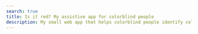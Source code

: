 ```yaml
---
search: true
title: Is it red? My assistive app for colorblind people
description: My small web app that helps colorblind people identify colors and shades in the real world using their device's camera
---
```

<Title/>

As a colorblind person, I often find myself wondering what color something is. Especially with online shops, it's hard to tell what color something actually is when the styles are named things like "light bone", "sail", or "sunset" (Spoiler: It's always pink). So when you're depending on something having an expressive color name, you're out of luck. I wanted to build a tool that would help me with that.

My approach was so first compile a list of color names, grouped by shade and their rgb values. Then I grouped the colors further by brightness to split the shade groups into light and dark variants. Browse can find the [list of 1.265 colors, 14 shades and 38 shade variants](https://isit.red/#/shades) or [search the list](https://isit.red/#/search?q=red).

The first iteration of my app would take a screenshot or image, downsample it to a given number of pixels and find the shade and approximate color name for each pixel: [the image analyzer](https://isit.red/#/image-analyzer?image=https://mtillmann.blog/resources/very-red.jpg).

Next I wanted to try my hand at realtime video analysis. I went with two modes: a "color picker" mode that would show the color name and shade of the pixel under the cursor and a "grid view" mode that shows a grid of the shades from the video feed. [Try the AR view](https://isit.red/#/live).

I also wanted to make the app useful for people who are not colorblind, so I added a [color picker](https://isit.red/#/color-picker) that would show the color name and shade of the pixel under the cursor.

The next feature was a [simple quiz](https://isit.red/#/quiz) that shows a random color, then derives the shade name from the color and asks the user to pick the correct shade from a list. After completing a couple of rounds, the quiz will show you a list of the shades you get wrong the most and therefore seem to have the most trouble with (at least on the device you're currently using).

As a last feature, I created a small interactive 3d animation that shows the color list mapped to a cube where [R=X, G=Y, B=Z](https://isit.red/#/cube).

## &Delta;E

For any given pixel I needed to find the closest color to that pixel's RGB values to give it a name and shade. Since R, G and B map precisely onto X,Y and Z, calculating the [euclidean distance](https://en.wikipedia.org/wiki/Euclidean_distance) of a given RGB color to the closest color in the list seemed to be an obvious approach. However, the euclidean distance between two colors does not correlate with how similar they are _perceived_ by the human eye. This is were the [CIELAB ΔE*](https://en.wikipedia.org/wiki/Color_difference#CIELAB_%CE%94E*) color difference formula comes in:

> The International Commission on Illumination (CIE) calls their distance metric ΔE* (or, inaccurately, dE*, dE, or "Delta E") where delta is a Greek letter often used to denote difference, and E stands for Empfindung; German for "sensation". Use of this term can be traced back to Hermann von Helmholtz and Ewald Hering.  

[The german Wikipedia entry on ΔE](https://de.wikipedia.org/wiki/Delta_E#:~:text=Interpretation%20von%20Farbabst%C3%A4nden) has a small table on how to interpret the ΔE values:

| &Delta;E | valuation |
| --- | --- |
| 0.0 … 0.5 | almost imperceptibly |
| 0.5 … 1.0 | noticeable to the trained eye |
| 1.0 … 2.0 | little color difference |
| 2.0 … 4.0 | perceived color difference |
| 4.0 … 5.0 | essential, rarely tolerated color difference |
| above 5.0 | the difference is evaluated as a different color |

### Example: Euclidean distance vs. ΔE

Given the color R=168, G=255, B=82 (a bright green, thanks isit.red), the euclidean distance and the &Delta;E values are as follows:

| Color | R | G | B | Euclidean distance | &Delta;E |
| --- | --- | --- | --- | --- | --- |
| French lime | 158 | 253 | 56 | 27.928 | 1.776 |
| Green-yellow | 173 | 255 | 47 | 35.355 | 2.879 |
| Green lizard | 167 | 244 | 50 | 33.853 | 3.214 |
| Spring frost | 135 | 255 | 42 | 51.856 | 3.386 |
| Inchworm | 178 | 236 | 93 | 24.125 | 4.811 |

"Inchworm" has the shortest euclidean distance to the given color while having the largest ΔE value of the group. This demonstrates how the euclidean distance is not a good measure for color similarity because colors that have a short euclidean distance can be perceived as very different.

## Accuracy and Perception

The detected color names and shades are not perfect. There are a couple of reasons for that:

- people perceive colors differently (duh)
- the expected or perceived color of an object may differ from the actual color. A white sheet of paper under a yellowish light bulb will have a completely different color than the same sheet under the blue sky. Your brain will still tell you that it's white because it knows that it's white.
- the display you're using might reduce blue light ("night mode", "eye protection"), making colors appear warmer 
- your laptop may have "true tone" enabled, changing the display's color temperature based on the ambient light
- the environment you're in might have a color cast (e.g. a red wall, blue sky, green leaves above you)
- the ambient light source might have a certain hue other than white (e.g. a yellowish light bulb or a blueish LED)
- the device's camera might apply color correction (e.g. to make skin tones appear more natural) or other post-processing
- your browser may apply color correction

Especially the realtime video analysis is prone to errors because of the reasons listed above. The analyzer is more accurate because it's not affected by the environment or the camera. 

But going back to the initial example with online shopping and product images: The images are not perfect either. They are often color corrected, have a color cast or are taken in a certain environment. So the detected color names and shades are a good approximation of what the product looks like in real life but you still may be surprised when you receive the product.

## On Clustering Shades

The image analyzer clusters matched colors into shade groups of light/dark and regular shade variants. 

If the total percentage of a shade is below a certain threshold, it is clustered into "other".
Depending on the percentage a shade is present in an analysis result, a shade may be clustered into "other". 

Multiple shades for a sample are caused by multiple colors with different shades being close to the sampled color.


<Posts headline="More on isit.red" tag="is-it-red" />